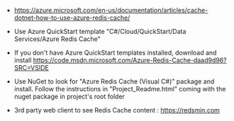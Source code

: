 
+ https://azure.microsoft.com/en-us/documentation/articles/cache-dotnet-how-to-use-azure-redis-cache/
+ Use Azure QuickStart template
   "C#/Cloud/QuickStart/Data Services/Azure Redis Cache" 
+ If you don't have Azure QuickStart templates installed, download and install  https://code.msdn.microsoft.com/Azure-Redis-Cache-daad9d96?SRC=VSIDE 
+ Use NuGet to look for  "Azure Redis Cache (Visual C#)" package and install. Follow the instructions in "Project_Readme.html" 
coming with the nuget package in project's root folder

+ 3rd party web client to see Redis Cache content : https://redsmin.com
